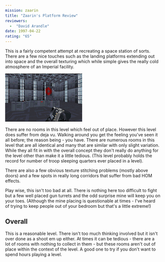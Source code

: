 ```yaml
---
mission: zaarin
title: "Zaarin's Platform Review"
reviewers: 
  -  "David Arandle"
date: 1997-04-22
rating: "65"
---
```


This is a fairly competent attempt at recreating a space station of sorts. There are a few nice touches such as the landing platforms extending out into space and the overall texturing which while simple gives the really cold atmosphere of an Imperial facility.

![Zaarin's Platform screenshot](./zaarin.png "You'll find this style of room repeated quite often.")

There are no rooms in this level which feel out of place. However this level does suffer from deja vu. Walking around you get the feeling you've seen it all before; the reason being - you have. There are numerous rooms in this level that are all identical and many that are similar with only slight variation. While they all fit in with the overall concept they don't really do anything for the level other than make it a little tedious. (This level probably holds the record for number of troop sleeping quarters ever placed in a level).

There are also a few obvious texture stitching problems (mostly above doors) and a few spots in really long corridors that suffer from bad HOM effects.

Play wise, this isn't too bad at all. There is nothing here too difficult to fight but a few well placed gun turrets and the odd surprise mine will keep you on your toes. (Although the mine placing is questionable at times - I've heard of trying to keep people out of your bedroom but that's a little extreme!)

## Overall

This is a reasonable level. There isn't too much thinking involved but it isn't over done as a shoot em up either. At times it can be tedious - there are a lot of rooms with nothing to collect in them - but these rooms aren't out of place within the context of the level. A good one to try if you don't want to spend hours playing a level.
